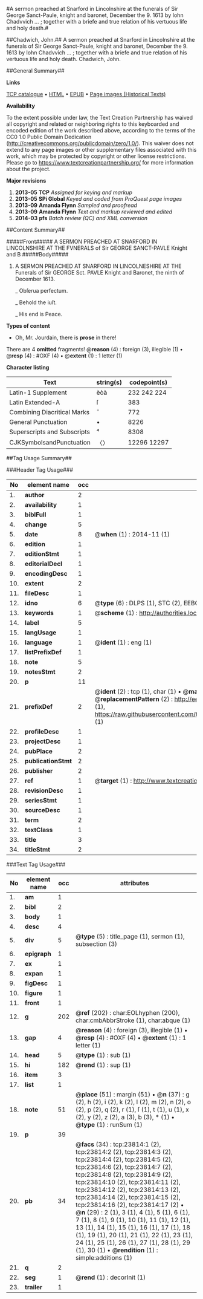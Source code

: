#A sermon preached at Snarford in Lincolnshire at the funerals of Sir George Sanct-Paule, knight and baronet, December the 9. 1613 by Iohn Chadvvich ... ; together with a briefe and true relation of his vertuous life and holy death.#

##Chadwich, John.##
A sermon preached at Snarford in Lincolnshire at the funerals of Sir George Sanct-Paule, knight and baronet, December the 9. 1613 by Iohn Chadvvich ... ; together with a briefe and true relation of his vertuous life and holy death.
Chadwich, John.

##General Summary##

**Links**

[TCP catalogue](http://www.ota.ox.ac.uk/tcp/)  • 
[HTML](http://tei.it.ox.ac.uk/tcp/Texts-HTML/free/A18/A18351.html)  • 
[EPUB](http://tei.it.ox.ac.uk/tcp/Texts-EPUB/free/A18/A18351.epub) • 
[Page images (Historical Texts)](https://historicaltexts.jisc.ac.uk/eebo-20212566e)

**Availability**

To the extent possible under law, the Text Creation Partnership has waived all copyright and related or neighboring rights to this keyboarded and encoded edition of the work described above, according to the terms of the CC0 1.0 Public Domain Dedication (http://creativecommons.org/publicdomain/zero/1.0/). This waiver does not extend to any page images or other supplementary files associated with this work, which may be protected by copyright or other license restrictions. Please go to https://www.textcreationpartnership.org/ for more information about the project.

**Major revisions**

1. __2013-05__ __TCP__ *Assigned for keying and markup*
1. __2013-05__ __SPi Global__ *Keyed and coded from ProQuest page images*
1. __2013-09__ __Amanda Flynn__ *Sampled and proofread*
1. __2013-09__ __Amanda Flynn__ *Text and markup reviewed and edited*
1. __2014-03__ __pfs__ *Batch review (QC) and XML conversion*

##Content Summary##

#####Front#####
A SERMON PREACHED AT SNARFORD IN LINCOLNSHIRE AT THE FVNERALS of Sir GEORGE SANCT-PAVLE Knight and B
#####Body#####

1. A SERMON PREACHED AT SNARFORD IN LINCOLNESHIRE AT THE Funerals of Sir GEORGE Sct. PAVLE Knight and Baronet, the ninth of December 1613.

    _ Obſerua perfectum.

    _ Behold the iuſt.

    _ His end is Peace.

**Types of content**

  * Oh, Mr. Jourdain, there is **prose** in there!

There are 4 **omitted** fragments! 
 @__reason__ (4) : foreign (3), illegible (1)  •  @__resp__ (4) : #OXF (4)  •  @__extent__ (1) : 1 letter (1)

**Character listing**


|Text|string(s)|codepoint(s)|
|---|---|---|
|Latin-1 Supplement|èòà|232 242 224|
|Latin Extended-A|ſ|383|
|Combining             Diacritical Marks|̄|772|
|General Punctuation|•|8226|
|Superscripts             and Subscripts|⁴|8308|
|CJKSymbolsandPunctuation|〈〉|12296 12297|

##Tag Usage Summary##

###Header Tag Usage###

|No|element name|occ|attributes|
|---|---|---|---|
|1.|__author__|2||
|2.|__availability__|1||
|3.|__biblFull__|1||
|4.|__change__|5||
|5.|__date__|8| @__when__ (1) : 2014-11 (1)|
|6.|__edition__|1||
|7.|__editionStmt__|1||
|8.|__editorialDecl__|1||
|9.|__encodingDesc__|1||
|10.|__extent__|2||
|11.|__fileDesc__|1||
|12.|__idno__|6| @__type__ (6) : DLPS (1), STC (2), EEBO-CITATION (1), OCLC (1), VID (1)|
|13.|__keywords__|1| @__scheme__ (1) : http://authorities.loc.gov/ (1)|
|14.|__label__|5||
|15.|__langUsage__|1||
|16.|__language__|1| @__ident__ (1) : eng (1)|
|17.|__listPrefixDef__|1||
|18.|__note__|5||
|19.|__notesStmt__|2||
|20.|__p__|11||
|21.|__prefixDef__|2| @__ident__ (2) : tcp (1), char (1)  •  @__matchPattern__ (2) : ([0-9\-]+):([0-9IVX]+) (1), (.+) (1)  •  @__replacementPattern__ (2) : http://eebo.chadwyck.com/downloadtiff?vid=$1&page=$2 (1), https://raw.githubusercontent.com/textcreationpartnership/Texts/master/tcpchars.xml#$1 (1)|
|22.|__profileDesc__|1||
|23.|__projectDesc__|1||
|24.|__pubPlace__|2||
|25.|__publicationStmt__|2||
|26.|__publisher__|2||
|27.|__ref__|1| @__target__ (1) : http://www.textcreationpartnership.org/docs/. (1)|
|28.|__revisionDesc__|1||
|29.|__seriesStmt__|1||
|30.|__sourceDesc__|1||
|31.|__term__|2||
|32.|__textClass__|1||
|33.|__title__|3||
|34.|__titleStmt__|2||


###Text Tag Usage###

|No|element name|occ|attributes|
|---|---|---|---|
|1.|__am__|1||
|2.|__bibl__|2||
|3.|__body__|1||
|4.|__desc__|4||
|5.|__div__|5| @__type__ (5) : title_page (1), sermon (1), subsection (3)|
|6.|__epigraph__|1||
|7.|__ex__|1||
|8.|__expan__|1||
|9.|__figDesc__|1||
|10.|__figure__|1||
|11.|__front__|1||
|12.|__g__|202| @__ref__ (202) : char:EOLhyphen (200), char:cmbAbbrStroke (1), char:abque (1)|
|13.|__gap__|4| @__reason__ (4) : foreign (3), illegible (1)  •  @__resp__ (4) : #OXF (4)  •  @__extent__ (1) : 1 letter (1)|
|14.|__head__|5| @__type__ (1) : sub (1)|
|15.|__hi__|182| @__rend__ (1) : sup (1)|
|16.|__item__|3||
|17.|__list__|1||
|18.|__note__|51| @__place__ (51) : margin (51)  •  @__n__ (37) : g (2), h (2), i (2), k (2), l (2), m (2), n (2), o (2), p (2), q (2), r (1), ſ (1), t (1), u (1), x (2), y (2), z (2), a (3), b (3), * (1)  •  @__type__ (1) : runSum (1)|
|19.|__p__|39||
|20.|__pb__|34| @__facs__ (34) : tcp:23814:1 (2), tcp:23814:2 (2), tcp:23814:3 (2), tcp:23814:4 (2), tcp:23814:5 (2), tcp:23814:6 (2), tcp:23814:7 (2), tcp:23814:8 (2), tcp:23814:9 (2), tcp:23814:10 (2), tcp:23814:11 (2), tcp:23814:12 (2), tcp:23814:13 (2), tcp:23814:14 (2), tcp:23814:15 (2), tcp:23814:16 (2), tcp:23814:17 (2)  •  @__n__ (29) : 2 (1), 3 (1), 4 (1), 5 (1), 6 (1), 7 (1), 8 (1), 9 (1), 10 (1), 11 (1), 12 (1), 13 (1), 14 (1), 15 (1), 16 (1), 17 (1), 18 (1), 19 (1), 20 (1), 21 (1), 22 (1), 23 (1), 24 (1), 25 (1), 26 (1), 27 (1), 28 (1), 29 (1), 30 (1)  •  @__rendition__ (1) : simple:additions (1)|
|21.|__q__|2||
|22.|__seg__|1| @__rend__ (1) : decorInit (1)|
|23.|__trailer__|1||

